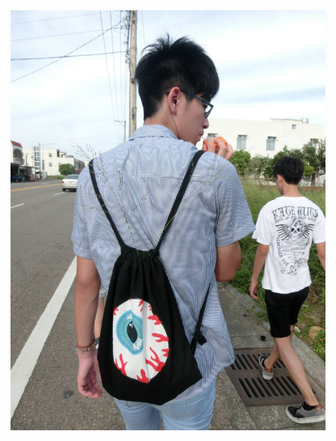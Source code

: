 <body>
<img src="172.jpg"/>
<!-- Load Facebook SDK for JavaScript -->
<div id="fb-root"></div>
<script>
  window.fbAsyncInit = function() {
    FB.init({
      xfbml            : true,
      version          : 'v3.2'
    });
  };

  (function(d, s, id) {
  var js, fjs = d.getElementsByTagName(s)[0];
  if (d.getElementById(id)) return;
  js = d.createElement(s); js.id = id;
  js.src = 'https://connect.facebook.net/zh_TW/sdk/xfbml.customerchat.js';
  fjs.parentNode.insertBefore(js, fjs);
}(document, 'script', 'facebook-jssdk'));</script>

<!-- Your customer chat code -->
<div class="fb-customerchat"
  attribution=setup_tool
  page_id="344174496440510"
  theme_color="#0084ff"
  logged_in_greeting="歡迎來到休息站點餐系統，快來吃點東西緩解開車的疲勞吧~"
  logged_out_greeting="歡迎來到休息站點餐系統，快來吃點東西緩解開車的疲勞吧~">
</div>
<body>
